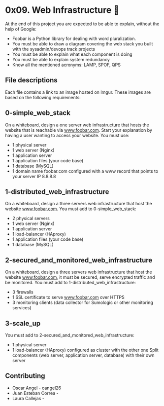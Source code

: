# 0x09. Web Infrastructure :robot:
At the end of this project you are expected to be able to explain, without the help of Google:
- Foobar is a Python library for dealing with word pluralization.
- You must be able to draw a diagram covering the web stack you built with the sysadmin/devops track projects
- You must be able to explain what each component is doing
- You must be able to explain system redundancy
- Know all the mentioned acronyms: LAMP, SPOF, QPS
## File descriptions
Each file contains a link to an image hosted on Imgur. These images are based on the following requirements:
## 0-simple_web_stack
On a whiteboard, design a one server web infrastructure that hosts the website that is reachable via www.foobar.com. Start your explanation by having a user wanting to access your website.
You must use:
- 1 physical server
- 1 web server (Nginx)
- 1 application server
- 1 application files (your code base)
- 1 database (MySQL)
- 1 domain name foobar.com configured with a www record that points to your server IP 8.8.8.8
## 1-distributed_web_infrastructure
On a whiteboard, design a three servers web infrastructure that host the website www.foobar.com.
You must add to 0-simple_web_stack:
- 2 physical servers
- 1 web server (Nginx)
- 1 application server
- 1 load-balancer (HAproxy)
- 1 application files (your code base)
- 1 database (MySQL)
## 2-secured_and_monitored_web_infrastructure
On a whiteboard, design a three servers web infrastructure that host the website www.foobar.com, it must be secured, serve encrypted traffic and be monitored.
You must add to 1-distributed_web_infrastructure:
- 3 firewalls
- 1 SSL certificate to serve www.foobar.com over HTTPS
- 3 monitoring clients (data collector for Sumologic or other monitoring services)
## 3-scale_up
You must add to 2-secured_and_monitored_web_infrastructure:
- 1 physical server
- 1 load-balancer (HAproxy) configured as cluster with the other one
Split components (web server, application server, database) with their own server
## Contributing
- Oscar Angel - oangel26
- Juan Esteban Correa -
- Laura Callejas -
